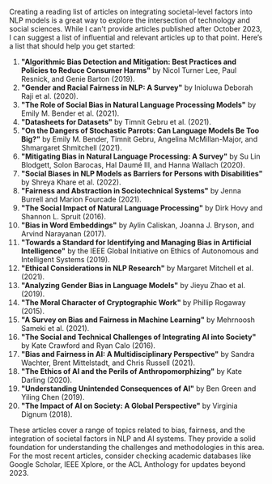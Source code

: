 Creating a reading list of articles on integrating societal-level factors into NLP models is a great way to explore the intersection of technology and social sciences. While I can't provide articles published after October 2023, I can suggest a list of influential and relevant articles up to that point. Here’s a list that should help you get started:

1. **"Algorithmic Bias Detection and Mitigation: Best Practices and Policies to Reduce Consumer Harms"** by Nicol Turner Lee, Paul Resnick, and Genie Barton (2019).
2. **"Gender and Racial Fairness in NLP: A Survey"** by Inioluwa Deborah Raji et al. (2020).
3. **"The Role of Social Bias in Natural Language Processing Models"** by Emily M. Bender et al. (2021).
4. **"Datasheets for Datasets"** by Timnit Gebru et al. (2021).
5. **"On the Dangers of Stochastic Parrots: Can Language Models Be Too Big?"** by Emily M. Bender, Timnit Gebru, Angelina McMillan-Major, and Shmargaret Shmitchell (2021).
6. **"Mitigating Bias in Natural Language Processing: A Survey"** by Su Lin Blodgett, Solon Barocas, Hal Daumé III, and Hanna Wallach (2020).
7. **"Social Biases in NLP Models as Barriers for Persons with Disabilities"** by Shreya Khare et al. (2022).
8. **"Fairness and Abstraction in Sociotechnical Systems"** by Jenna Burrell and Marion Fourcade (2021).
9. **"The Social Impact of Natural Language Processing"** by Dirk Hovy and Shannon L. Spruit (2016).
10. **"Bias in Word Embeddings"** by Aylin Caliskan, Joanna J. Bryson, and Arvind Narayanan (2017).
11. **"Towards a Standard for Identifying and Managing Bias in Artificial Intelligence"** by the IEEE Global Initiative on Ethics of Autonomous and Intelligent Systems (2019).
12. **"Ethical Considerations in NLP Research"** by Margaret Mitchell et al. (2021).
13. **"Analyzing Gender Bias in Language Models"** by Jieyu Zhao et al. (2019).
14. **"The Moral Character of Cryptographic Work"** by Phillip Rogaway (2015).
15. **"A Survey on Bias and Fairness in Machine Learning"** by Mehrnoosh Sameki et al. (2021).
16. **"The Social and Technical Challenges of Integrating AI into Society"** by Kate Crawford and Ryan Calo (2016).
17. **"Bias and Fairness in AI: A Multidisciplinary Perspective"** by Sandra Wachter, Brent Mittelstadt, and Chris Russell (2021).
18. **"The Ethics of AI and the Perils of Anthropomorphizing"** by Kate Darling (2020).
19. **"Understanding Unintended Consequences of AI"** by Ben Green and Yiling Chen (2019).
20. **"The Impact of AI on Society: A Global Perspective"** by Virginia Dignum (2018).

These articles cover a range of topics related to bias, fairness, and the integration of societal factors in NLP and AI systems. They provide a solid foundation for understanding the challenges and methodologies in this area. For the most recent articles, consider checking academic databases like Google Scholar, IEEE Xplore, or the ACL Anthology for updates beyond 2023.